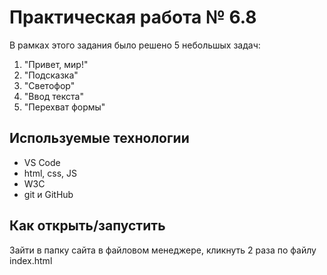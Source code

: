 # Практическая работа № 6.8

В рамках этого задания было решено 5 небольшых задач:
1. "Привет, мир!"
2. "Подсказка"
3. "Светофор"
4. "Ввод текста"
5. "Перехват формы"

## Используемые технологии
* VS Code
* html, css, JS
* W3C
* git и GitHub

## Как открыть/запустить

Зайти в папку сайта в файловом менеджере, кликнуть 2 раза по файлу index.html